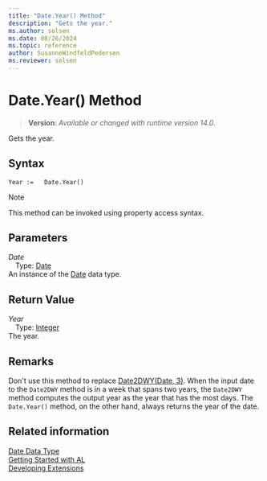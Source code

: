 ```yaml
---
title: "Date.Year() Method"
description: "Gets the year."
ms.author: solsen
ms.date: 08/26/2024
ms.topic: reference
author: SusanneWindfeldPedersen
ms.reviewer: solsen
---
```

[//]: # (START>DO_NOT_EDIT)
[//]: # (IMPORTANT:Do not edit any of the content between here and the END>DO_NOT_EDIT.)
[//]: # (Any modifications should be made in the .xml files in the ModernDev repo.)
# Date.Year() Method
> **Version**: _Available or changed with runtime version 14.0._

Gets the year.


## Syntax
```AL
Year :=   Date.Year()
```
> [!NOTE]
> This method can be invoked using property access syntax.
## Parameters
*Date*  
&emsp;Type: [Date](date-data-type.md)  
An instance of the [Date](date-data-type.md) data type.  

## Return Value
*Year*  
&emsp;Type: [Integer](../integer/integer-data-type.md)  
The year.


[//]: # (IMPORTANT: END>DO_NOT_EDIT)
## Remarks
Don't use this method to replace [Date2DWY(Date, 3)](../system/system-date2dwy-method.md).
When the input date to the `Date2DWY` method is in a week that spans two years, the `Date2DWY` method computes the output year as the year that has the most days.
The `Date.Year()` method, on the other hand, always returns the year of the date.

## Related information
[Date Data Type](date-data-type.md)  
[Getting Started with AL](../../devenv-get-started.md)  
[Developing Extensions](../../devenv-dev-overview.md)